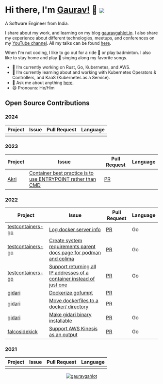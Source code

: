 # Hi there, I'm [Gaurav!](https://gauravgahlot.in) 👋  ![](https://komarev.com/ghpvc/?username=gauravgahlot)

A Software Engineer from India. 

I share about my work, and learning on my blog [gauravgahlot.in](https://gauravgahlot.in/).
I also share my experience about different technologies, meetups, and conferences on my [YouTube channel](https://www.youtube.com/c/GauravGahlotYT/). 
All my talks can be found [here](https://gauravgahlot.in/talks/).

When I'm not coding, I like to go out for a ride :bicyclist: or play badminton. 
I also like to stay home and play :guitar: singing along my favorite songs.

- 🔭 I’m currently working on Rust, Go, Kubernetes, and AWS.
- 🌱 I’m currently learning about and working with Kubernetes Operators & Controllers, and KaaS (Kubernetes as a Service).
- 💬 Ask me about anything [here](https://github.com/gauravgahlot/gauravgahlot/issues).
- 😄 Pronouns: He/Him

## Open Source Contributions

### 2024

| Project | Issue | Pull Request | Language |
|---------|-------|--------------|--------|
||||

### 2023

| Project | Issue | Pull Request | Language |
|---------|-------|--------------|--------|
| [Akri][akri] | [Container best practice is to use ENTRYPOINT rather than CMD][akri-issue] | [PR][akri-pr] | |

[akri]: https://docs.akri.sh/
[akri-issue]: https://github.com/project-akri/akri/issues/239
[akri-pr]: https://github.com/project-akri/akri/pull/631

### 2022

| Project | Issue | Pull Request | Language |
|---------|-------|--------------|--------|
|[testcontainers-go][tg]| [Log docker server info][tg-1-issue]| [PR][tg-1-pr]| Go |
|[testcontainers-go][tg]| [Create system requirements parent docs page for podman and colima][tg-2-issue]| [PR][tg-2-pr]| Go |
|[testcontainers-go][tg]| [Support returning all IP addresses of a container instead of just one][tg-3-issue]| [PR][tg-3-pr]| Go |
|[gidari][g]|[Dockerize gofumpt][g-1-issue]|[PR][g-1-pr]||
|[gidari][g]|[Move dockerfiles to a docker/ directory][g-2-issue]|[PR][g-2-pr]||
|[gidari][g]|[Make gidari binary installable][g-3-issue]|[PR][g-3-pr]|Go|
|[falcosidekick][f]|[Support AWS Kinesis as an output][f-issue]|[PR][f-pr]|Go|

[tg]: https://golang.testcontainers.org/
[tg-1-issue]: https://github.com/testcontainers/testcontainers-go/issues/546
[tg-1-pr]: https://github.com/testcontainers/testcontainers-go/pull/548
[tg-2-issue]: https://github.com/testcontainers/testcontainers-go/issues/554
[tg-2-pr]: https://github.com/testcontainers/testcontainers-go/pull/562
[tg-3-issue]: https://github.com/testcontainers/testcontainers-go/issues/513
[tg-3-pr]: https://github.com/testcontainers/testcontainers-go/pull/553
[g]: https://github.com/alpstable/gidari
[g-1-issue]: https://github.com/alpstable/gidari/issues/224
[g-1-pr]: https://github.com/alpstable/gidari/pull/236
[g-2-issue]: https://github.com/alpstable/gidari/issues/241
[g-2-pr]: https://github.com/alpstable/gidari/pull/243
[g-3-issue]: https://github.com/alpstable/gidari/issues/216
[g-3-pr]: https://github.com/alpstable/gidari/pull/245
[f]: https://github.com/falcosecurity/falcosidekick
[f-issue]: https://github.com/falcosecurity/falcosidekick/issues/221
[f-pr]: https://github.com/falcosecurity/falcosidekick/pull/277

### 2021

| Project | Issue | Pull Request | Language |
|---------|-------|--------------|--------|
||||

<!--

## GitHub Stats:

<p>
  <img width="48%" src="https://github-readme-stats.vercel.app/api?username=gauravgahlot&show_icons=true&theme=tokyonight" />
  <img width="48%" src="https://github-readme-stats.vercel.app/api/top-langs/?username=gauravgahlot&exclude_repo=charts,gauravgahlot.in,dotfiles,blog.fission.io,tinkerbell-docs&theme=tokyonight"/>
</p>


- 🔭 I’m currently working on [Tinkerbell](https://tinkerbell.org)
- 🌱 I’m currently learning ...
- 👯 I’m looking to collaborate on ...
- 🤔 I’m looking for help with ...
- 💬 Ask me about anything [here](https://github.com/gauravgahlot/gauravgahlot/issues)
- 📫 How to reach me: ...

- ⚡ Fun fact: ...
-->

<p align="center">
  <a href="https://linkedin.com/in/gauravgahlot" target="_blank">
    <img src="https://img.shields.io/badge/linkedin-%230077B5.svg?&style=for-the-badge&logo=linkedin&logoColor=white" alt="gauravgahlot" />
  </a>
</p>

